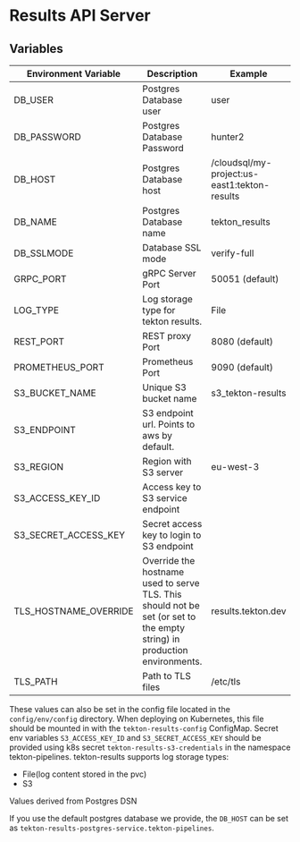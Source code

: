 # Results API Server

## Variables

| Environment Variable | Description                | Example                                      |
|----------------------|----------------------------|----------------------------------------------|
| DB_USER              | Postgres Database user     | user                                         |
| DB_PASSWORD          | Postgres Database Password | hunter2                                      |
| DB_HOST              | Postgres Database host     | /cloudsql/my-project:us-east1:tekton-results |
| DB_NAME              | Postgres Database name     | tekton_results                               |
| DB_SSLMODE           | Database SSL mode          | verify-full                                  |
| GRPC_PORT            | gRPC Server Port           | 50051 (default)                              |
| LOG_TYPE             | Log storage type for tekton results.      | File                          |
| REST_PORT            | REST proxy Port            | 8080  (default)                              |
| PROMETHEUS_PORT      | Prometheus Port            | 9090  (default)                              |
| S3_BUCKET_NAME       | Unique S3 bucket name                     | s3_tekton-results             |
| S3_ENDPOINT          | S3 endpoint url. Points to aws by default.|                               |
| S3_REGION            | Region with S3 server                     |  eu-west-3                    |
| S3_ACCESS_KEY_ID     | Access key to S3 service endpoint         |                               |
| S3_SECRET_ACCESS_KEY | Secret access key to login to S3 endpoint |                               |
| TLS_HOSTNAME_OVERRIDE| Override the hostname used to serve TLS. This should not be set (or set to the empty string) in production environments.     | results.tekton.dev |
| TLS_PATH             | Path to TLS files          | /etc/tls                                     |

These values can also be set in the config file located in the `config/env/config` directory.
When deploying on Kubernetes, this file should be mounted in with the `tekton-results-config` ConfigMap.
Secret env variables `S3_ACCESS_KEY_ID` and `S3_SECRET_ACCESS_KEY` should be provided using k8s secret `tekton-results-s3-credentials` in the namespace tekton-pipelines.
tekton-results supports log storage types:
  - File(log content stored in the pvc)
  - S3

Values derived from Postgres DSN

If you use the default postgres database we provide, the `DB_HOST` can be set as `tekton-results-postgres-service.tekton-pipelines`.
